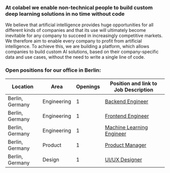 ### At colabel we enable non-technical people to build custom deep learning solutions in no time without code

We believe that artificial intelligence provides huge opportunities for all different kinds of companies and that its use will ultimately become inevitable for any company to succeed in increasingly competitive markets. We therefore aim to enable every company to profit from artificial intelligence. To achieve this, we are building a platform, which allows companies to build custom AI solutions, based on their company-specific data and use cases, without the need to write a single line of code.

### Open positions for our office in Berlin:

| Location        | Area         | Openings | Position and link to Job Description |
| --------------- | ------------ | -------- | --------------- |
| Berlin, Germany | Engineering  | 1        | [Backend Engineer](https://colabel.com/en/roles/backend-engineer) |
| Berlin, Germany | Engineering  | 1        | [Frontend Engineer](https://colabel.com/en/roles/frontend-developer) |
| Berlin, Germany | Engineering  | 1        | [Machine Learning Engineer](https://colabel.com/en/roles/machine-learning-engineer) |
| Berlin, Germany | Product  | 1        | [Product Manager](https://colabel.com/en/roles/product-manager) |
| Berlin, Germany | Design  | 1        | [UI/UX Designer](https://colabel.com/en/roles/ui-ux-designer) |
